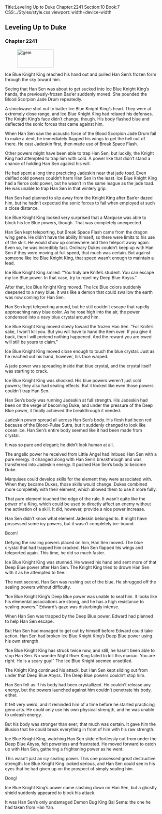 Title:Leveling Up to Duke 
Chapter:2241 
Section:10 
Book:7 
CSS:../Styles/style.css 
viewport: width=device-width
  
## Leveling Up to Duke
### Chapter 2241 
<figure>
	<img src="../Images/gem.gif" alt="gem" id="gem" width="120" height="60" />
</figure>
  

  
  Ice Blue Knight King reached his hand out and pulled Han Sen’s frozen form through the sky toward him.

Seeing that Han Sen was about to get sucked into Ice Blue Knight King’s hands, the previously-frozen Bao’er suddenly moved. She pounded the Blood Scorpion Jade Drum repeatedly.

A shockwave shot out to batter Ice Blue Knight King’s head. They were at extremely close range, and Ice Blue Knight King had relaxed his defenses. The Knight King’s face didn’t change, though. His body flashed blue and deflected the sonic forces that came against him.

When Han Sen saw the acoustic force of the Blood Scorpion Jade Drum fail to make a dent, he immediately flapped his wings to get the hell out of there. He cast Jadeskin first, then made use of Break Space Flash.

Other powers might have been able to trap Han Sen, but luckily, the Knight King had attempted to trap him with cold. A power like that didn’t stand a chance of holding Han Sen against his will.

He had spent a long time practicing Jadeskin near that jade toad. Even deified cold powers couldn’t harm Han Sen in the least. Ice Blue Knight King had a fierce cold power, but he wasn’t in the same league as the jade toad. He was unable to trap Han Sen in that wintery grip.

Han Sen had planned to slip away from the Knight King after Bao’er dazed him, but he hadn’t expected the sonic forces to fail when employed at such a close distance.

Ice Blue Knight King looked very surprised that a Marquise was able to block his Ice Blue powers, though. That was completely unexpected.

Han Sen kept teleporting, but Break Space Flash came from the dragon wing gene. He didn’t have the ability himself, so there were limits to his use of the skill. He would show up somewhere and then teleport away again. Even so, he was incredibly fast. Ordinary Dukes couldn’t keep up with Han Sen if they were moving at full speed, that much was certain. But against someone like Ice Blue Knight King, that speed wasn’t enough to maintain a lead.

Ice Blue Knight King smiled. “You truly are Knife’s student. You can escape my Ice Blue power. In that case, try to repel my Deep Blue Abyss.”

After that, Ice Blue Knight King moved. The Ice Blue colors suddenly deepened to a navy blue. It was like a demon that could swallow the earth was now coming for Han Sen.

Han Sen kept teleporting around, but he still couldn’t escape that rapidly approaching navy blue color. As he rose high into the air, the power condensed into a navy blue crystal around him.

Ice Blue Knight King moved slowly toward the frozen Han Sen. “For Knife’s sake, I won’t kill you. But you will have to hand the item over. If you give it back, then I will pretend nothing happened. And the reward you are owed will still be yours to claim.”

Ice Blue Knight King moved close enough to touch the blue crystal. Just as he reached out his hand, however, his face warped.

A jade power was spreading inside that blue crystal, and the crystal itself was starting to crack.

Ice Blue Knight King was shocked. His blue powers weren’t just cold powers; they also had sealing effects. But it looked like even those powers couldn’t trap Han Sen.

Han Sen’s body was running Jadeskin at full strength. His Jadeskin had been on the verge of becoming Duke, and under the pressure of the Deep Blue power, it finally achieved the breakthrough it needed.

Jadeskin power spread all across Han Sen’s body. His flesh had been red because of the Blood-Pulse Sutra, but it suddenly changed to look like ocean ice. Han Sen’s entire body seemed like it had been made from crystal.

It was so pure and elegant; he didn’t look human at all.

The angelic power he received from Little Angel had imbued Han Sen with a pure energy. It changed along with Han Sen’s breakthrough and was transferred into Jadeskin energy. It pushed Han Sen’s body to become Duke.

Marquises could develop skills for the element they were associated with. When they became Dukes, those skills would change. Dukes combined more completely with their element, which allowed them to use it more fully.

That pure element touched the edge of the rule. It wasn’t quite like the power of a King, which could be used to directly affect an enemy without the activation of a skill. It did, however, provide a nice power increase.

Han Sen didn’t know what element Jadeskin belonged to. It might have possessed some icy powers, but it wasn’t completely ice-bound.

Boom!

Defying the sealing powers placed on him, Han Sen moved. The blue crystal that had trapped him cracked. Han Sen flapped his wings and teleported again. This time, he did so much faster.

Ice Blue Knight King was stunned. He waved his hand and sent more of that Deep Blue power after Han Sen. The Knight King tried to drown Han Sen with it as he attempted to flee.

The next second, Han Sen was rushing out of the blue. He shrugged off the sealing powers without difficulty.

“Ice Blue Knight King’s Deep Blue power was unable to seal him. It looks like his elemental associations are strong, and he has a high resistance to sealing powers.” Edward’s gaze was disturbingly intense.

When Han Sen was trapped by the Deep Blue power, Edward had planned to help Han Sen escape.

But Han Sen had managed to get out by himself before Edward could take action. Han Sen had broken Ice Blue Knight King’s Deep Blue power using his own strength.

“Ice Blue Knight King has struck twice now, and still, he hasn’t been able to stop Han Sen. No wonder Night River King failed to kill this maniac. You are right. He is a scary guy!” The Ice Blue Knight seemed unsettled.

The Knight King continued his attack, but Han Sen kept sliding out from under that Deep Blue Abyss. The Deep Blue powers couldn’t stop him.

Han Sen felt as if his body had been crystallized. He couldn’t release any energy, but the powers launched against him couldn’t penetrate his body, either.

It felt very weird, and it reminded him of a time before he started practicing geno arts. He could only use his own physical strength, and he was unable to unleash energy.

But his body was stronger than ever; that much was certain. It gave him the illusion that he could break everything in front of him with his raw strength.

Ice Blue Knight King, watching Han Sen slide effortlessly out from under the Deep Blue Abyss, felt powerless and frustrated. He moved forward to catch up with Han Sen, gathering a frightening power as he went.

This wasn’t just an icy sealing power. This one possessed great destructive strength. Ice Blue Knight King looked serious, and Han Sen could see in his eyes that he had given up on the prospect of simply sealing him.

Dong!

Ice Blue Knight King’s power came slashing down on Han Sen, but a ghostly shield suddenly appeared to block his attack.

It was Han Sen’s only undamaged Demon Bug King Bai Sema: the one he had taken from Han Yan.
